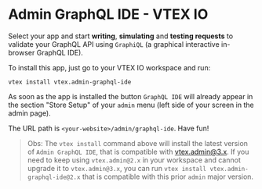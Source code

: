   # Admin GraphQL IDE - VTEX IO

  Select your app and start **writing**, **simulating** and **testing requests** to validate your GraphQL API using `GraphiQL` (a graphical interactive in-browser GraphQL IDE).

  To install this app, just go to your VTEX IO workspace and run:
  
  ```
  vtex install vtex.admin-graphql-ide
  ```

  As soon as the app is installed the button `GraphQL IDE` will already appear in the section "Store Setup" of your `admin` menu (left side of your screen in the admin page). 
  
  The URL path is `<your-website>/admin/graphql-ide`. Have fun!

  > Obs: The `vtex install` command above will install the latest version of `Admin GraphQL IDE`, that is compatible with vtex.admin@3.x. If you need to keep using `vtex.admin@2.x` in your workspace and cannot upgrade it to `vtex.admin@3.x`, you can run `vtex install vtex.admin-graphql-ide@2.x` that is compatible with this prior `admin` major version.